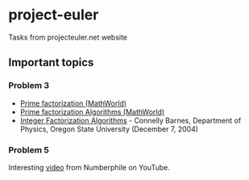# project-euler
Tasks from projecteuler.net website

## Important topics

### Problem 3

- [Prime factorization (MathWorld)](http://mathworld.wolfram.com/PrimeFactorization.html)
- [Prime factorization Algorithms (MathWorld)](http://mathworld.wolfram.com/PrimeFactorizationAlgorithms.html)
- [Integer Factorization Algorithms](http://connellybarnes.com/documents/factoring.pdf) - Connelly Barnes, Department of Physics, Oregon State University (December 7, 2004)

### Problem 5

Interesting [video](https://www.youtube.com/watch?v=2JM2oImb9Qg) from Numberphile on YouTube.